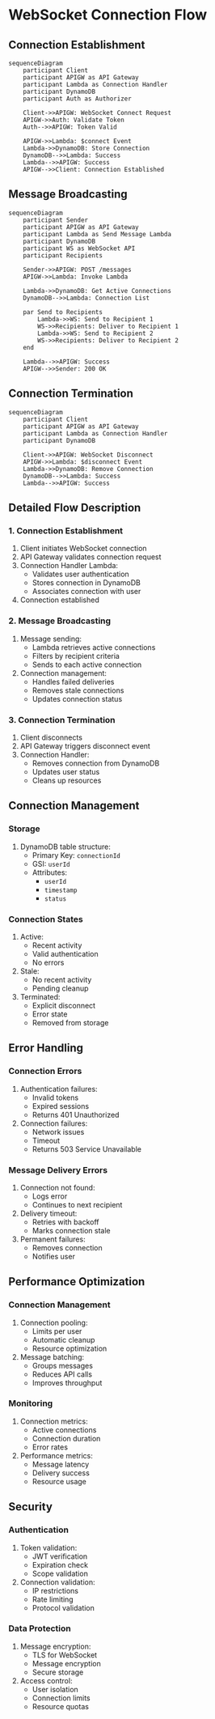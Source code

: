 # WebSocket Connection Flow

## Connection Establishment

```mermaid
sequenceDiagram
    participant Client
    participant APIGW as API Gateway
    participant Lambda as Connection Handler
    participant DynamoDB
    participant Auth as Authorizer

    Client->>APIGW: WebSocket Connect Request
    APIGW->>Auth: Validate Token
    Auth-->>APIGW: Token Valid
    
    APIGW->>Lambda: $connect Event
    Lambda->>DynamoDB: Store Connection
    DynamoDB-->>Lambda: Success
    Lambda-->>APIGW: Success
    APIGW-->>Client: Connection Established
```

## Message Broadcasting

```mermaid
sequenceDiagram
    participant Sender
    participant APIGW as API Gateway
    participant Lambda as Send Message Lambda
    participant DynamoDB
    participant WS as WebSocket API
    participant Recipients

    Sender->>APIGW: POST /messages
    APIGW->>Lambda: Invoke Lambda
    
    Lambda->>DynamoDB: Get Active Connections
    DynamoDB-->>Lambda: Connection List
    
    par Send to Recipients
        Lambda->>WS: Send to Recipient 1
        WS->>Recipients: Deliver to Recipient 1
        Lambda->>WS: Send to Recipient 2
        WS->>Recipients: Deliver to Recipient 2
    end
    
    Lambda-->>APIGW: Success
    APIGW-->>Sender: 200 OK
```

## Connection Termination

```mermaid
sequenceDiagram
    participant Client
    participant APIGW as API Gateway
    participant Lambda as Connection Handler
    participant DynamoDB

    Client->>APIGW: WebSocket Disconnect
    APIGW->>Lambda: $disconnect Event
    Lambda->>DynamoDB: Remove Connection
    DynamoDB-->>Lambda: Success
    Lambda-->>APIGW: Success
```

## Detailed Flow Description

### 1. Connection Establishment
1. Client initiates WebSocket connection
2. API Gateway validates connection request
3. Connection Handler Lambda:
   - Validates user authentication
   - Stores connection in DynamoDB
   - Associates connection with user
4. Connection established

### 2. Message Broadcasting
1. Message sending:
   - Lambda retrieves active connections
   - Filters by recipient criteria
   - Sends to each active connection
2. Connection management:
   - Handles failed deliveries
   - Removes stale connections
   - Updates connection status

### 3. Connection Termination
1. Client disconnects
2. API Gateway triggers disconnect event
3. Connection Handler:
   - Removes connection from DynamoDB
   - Updates user status
   - Cleans up resources

## Connection Management

### Storage
1. DynamoDB table structure:
   - Primary Key: `connectionId`
   - GSI: `userId`
   - Attributes:
     - `userId`
     - `timestamp`
     - `status`

### Connection States
1. Active:
   - Recent activity
   - Valid authentication
   - No errors
2. Stale:
   - No recent activity
   - Pending cleanup
3. Terminated:
   - Explicit disconnect
   - Error state
   - Removed from storage

## Error Handling

### Connection Errors
1. Authentication failures:
   - Invalid tokens
   - Expired sessions
   - Returns 401 Unauthorized
2. Connection failures:
   - Network issues
   - Timeout
   - Returns 503 Service Unavailable

### Message Delivery Errors
1. Connection not found:
   - Logs error
   - Continues to next recipient
2. Delivery timeout:
   - Retries with backoff
   - Marks connection stale
3. Permanent failures:
   - Removes connection
   - Notifies user

## Performance Optimization

### Connection Management
1. Connection pooling:
   - Limits per user
   - Automatic cleanup
   - Resource optimization
2. Message batching:
   - Groups messages
   - Reduces API calls
   - Improves throughput

### Monitoring
1. Connection metrics:
   - Active connections
   - Connection duration
   - Error rates
2. Performance metrics:
   - Message latency
   - Delivery success
   - Resource usage

## Security

### Authentication
1. Token validation:
   - JWT verification
   - Expiration check
   - Scope validation
2. Connection validation:
   - IP restrictions
   - Rate limiting
   - Protocol validation

### Data Protection
1. Message encryption:
   - TLS for WebSocket
   - Message encryption
   - Secure storage
2. Access control:
   - User isolation
   - Connection limits
   - Resource quotas 
